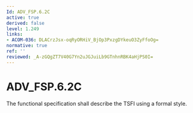 ```yaml
---
Id: ADV_FSP.6.2C
active: true
derived: false
level: 1.249
links:
- ACOM-036: DLACrzJsx-oqRyORHiV_BjOp3PxzgDYkeuO3ZyFfoOg=
normative: true
ref: ''
reviewed: _A-zGQgZT7V40G7Yn2uJGJuiLb9GTnhnRBK4aHjPS0I=
---
```


# ADV_FSP.6.2C

The functional specification shall describe the TSFI using a formal style.